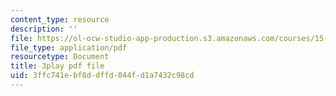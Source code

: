 ```yaml
---
content_type: resource
description: ''
file: https://ol-ocw-studio-app-production.s3.amazonaws.com/courses/15-071-the-analytics-edge-spring-2017/3ffc741ebf8ddffd044fd1a7432c98cd_5tCSR5L4nWI.pdf
file_type: application/pdf
resourcetype: Document
title: 3play pdf file
uid: 3ffc741e-bf8d-dffd-044f-d1a7432c98cd
---
```

